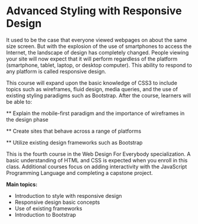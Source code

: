 # Advanced Styling with Responsive Design

It used to be the case that everyone viewed webpages on about the same size screen.  But with the explosion of the use of smartphones to access the Internet, the landscape of design has completely changed.  People viewing your site will now expect that it will perform regardless of the platform (smartphone, tablet, laptop, or desktop computer).  This ability to respond to any platform is called responsive design.

This course will expand upon the basic knowledge of CSS3 to include topics such as wireframes, fluid design, media queries, and the use of existing styling paradigms such as Bootstrap.  After the course, learners will be able to:

** Explain the mobile-first paradigm and the importance of wireframes in the design phase

** Create sites that behave across a range of platforms

** Utilize existing design frameworks such as Bootstrap

This is the fourth course in the Web Design For Everybody specialization.  A basic understanding of HTML and CSS is expected when you enroll in this class. Additional courses focus on adding interactivity with the JavaScript Programming Language and completing a capstone project.

<b>Main topics:</b>

- Introduction to style with responsive design
- Responsive design basic concepts
- Use of existing frameworks
- Introduction to Bootstrap
